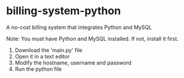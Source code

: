 # billing-system-python
A no-cost billing system that integrates Python and MySQL

Note: You must have Python and MySQL installed. If not, install it first.
1. Download the 'main.py' file
2. Open it in a text editor
3. Modify the hostname, username and password
4. Run the python file
